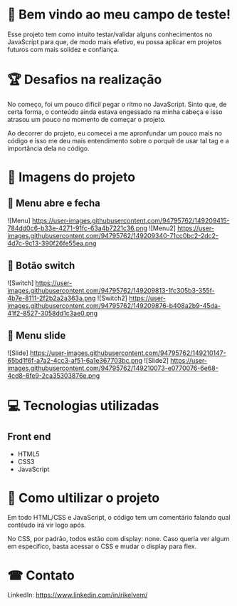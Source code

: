 # 👋 Bem vindo ao meu campo de teste!

Esse projeto tem como intuito testar/validar alguns conhecimentos no JavaScript para que, de modo mais efetivo, eu possa aplicar em projetos futuros com mais solidez e confiança.

  
# 🏆 Desafios na realização

  No começo, foi um pouco díficil pegar o ritmo no JavaScript. Sinto que, de certa forma, o conteúdo ainda estava engessado na minha cabeça e isso atrasou um pouco no momento de começar o projeto. 

  Ao decorrer do projeto, eu comecei a me apronfundar um pouco mais no código e isso me deu mais entendimento sobre o porquê de usar tal tag e a importância dela no código.

# 📸 Imagens do projeto

## 🥇 Menu abre e fecha
![Menu] https://user-images.githubusercontent.com/94795762/149209415-784dd0c6-b33e-4271-91fc-63a4b7221c36.png ![Menu2] https://user-images.githubusercontent.com/94795762/149209340-71cc0bc2-2dc2-4d7c-9c13-390f26fe55ea.png

## 🥈 Botão switch 
![Switch] https://user-images.githubusercontent.com/94795762/149209813-1fc305b3-355f-4b7e-8111-2f2b2a2a363a.png ![Switch2] https://user-images.githubusercontent.com/94795762/149209876-b408a2b9-45da-41f2-8527-3058dd1c3ae0.png

## 🥉 Menu slide
![Slide] https://user-images.githubusercontent.com/94795762/149210147-65bd1f6f-a7a2-4cc3-af51-6a1e367703bc.png ![Slide2] https://user-images.githubusercontent.com/94795762/149210073-e0770076-6e68-4cd8-8fe9-2ca35303876e.png

# 💻 Tecnologias utilizadas
## Front end
- HTML5
- CSS3
- JavaScript


# 🎯 Como ultilizar o projeto

  Em todo HTML/CSS e JavaScript, o código tem um comentário falando qual contéudo irá vir logo após.

  No CSS, por padrão, todos estão com display: none. Caso queria ver algum em especifico, basta acessar o CSS e mudar o display para flex.
  
# ☎ Contato

LinkedIn: https://www.linkedin.com/in/rikelvem/
